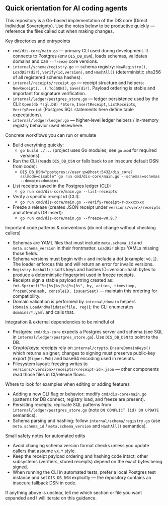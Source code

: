 ## Quick orientation for AI coding agents

This repository is a Go-based implementation of the DIS core (Direct Individual Sovereignty). Use the notes below to be productive quickly — reference the files called out when making changes.

Key directories and entrypoints
- `cmd/dis-core/main.go` — primary CLI used during development. It connects to Postgres (env `DIS_DB_DSN`), loads schemas, validates domains and can `--freeze` core versions.
- `internal/schema/registry.go` — schema registry: `NewRegistry()`, `LoadDir(dir)`, `Verify(id,version)`, and `HashAll()` (deterministic sha256 of all registered schema hashes).
- `internal/receipts/receipt.go` — receipt structure and helpers: `NewReceipt(...)`, `ToJSON()`, `Save(dir)`. Payload ordering is stable and important for signature verification.
- `internal/ledger/postgres_store.go` — ledger persistence used by the CLI: `Open(db *sql.DB) *Store`, `InsertReceipt`, `ListReceipts`, `VerifyReceipt` (Postgres SQL statements here define table expectations).
- `internal/ledger/ledger.go` — higher-level ledger helpers / in-memory registry behavior used elsewhere.

Concrete workflows you can run or emulate
- Build everything quickly:
  - `go build ./...` (project uses Go modules; see `go.mod` for required versions).
- Run the CLI (reads `DIS_DB_DSN` or falls back to an insecure default DSN from code):
  - `DIS_DB_DSN="postgres://user:pw@host:5432/dis_core?sslmode=disable" go run cmd/dis-core/main.go --schemas=schemas --domains=domains`
- List receipts saved in the Postgres ledger (CLI):
  - `go run cmd/dis-core/main.go --list-receipts`
- Verify a specific receipt id (CLI):
  - `go run cmd/dis-core/main.go --verify-receipt=r-xxxxxxxx`
- Freeze a release (creates JSON receipt under `versions/<ver>/receipts` and attempts DB insert):
  - `go run cmd/dis-core/main.go --freeze=v0.9.7`

Important code patterns & conventions (do not change without checking callers)
- Schemas are YAML files that must include `meta.schema_id` and `meta.schema_version` in their frontmatter. `LoadDir` skips YAMLs missing those fields.
- Schema versions must begin with `v` and include a dot (example: `v0.1`). The loader enforces this and will return an error for invalid versions.
- `Registry.HashAll()` sorts keys and hashes ID+version+hash bytes to produce a deterministic fingerprint used in freeze receipts.
- Receipts sign a stable payload string created as: `fmt.Sprintf("%s|%s|%s|%s|%s|%s", by, action, timestamp, frozenCoreHash, consoleID, issuerSeat)` — maintain this ordering for compatibility.
- Domain validation is performed by `internal/domain` helpers (`domain.LoadAndValidate(file, reg)`); the CLI enumerates `domains/*.yaml` and calls that.

Integration & external dependencies to be mindful of
- Postgres: `cmd/dis-core` expects a Postgres server and schema (see SQL in `internal/ledger/postgres_store.go`). Use `DIS_DB_DSN` to point to the DB.
- Crypto/keys: receipts rely on `internal/crypto.EnsureDomainKeys()` which returns a signer; changes to signing must preserve public-key export (`Signer.Pub`) and base64 encoding used in receipts.
- Filesystem layout: freezing writes to `versions/<version>/receipts/<receipt-id>.json` — other components read those files in CI/release flows.

Where to look for examples when editing or adding features
- Adding a new CLI flag or behavior: modify `cmd/dis-core/main.go` (patterns for DB connect, registry load, and freeze are present).
- Persisting receipts: replicate SQL patterns from `internal/ledger/postgres_store.go` (note `ON CONFLICT (id) DO UPDATE` semantics).
- Schema parsing and hashing: follow `internal/schema/registry.go` (use `meta.schema_id` / `meta.schema_version` and `HashAll()` semantics).

Small safety notes for automated edits
- Avoid changing schema version format checks unless you update callers that assume `vX.Y` style.
- Keep the receipt payload ordering and hashing code intact; other subsystems (verifiers, stored receipts) depend on the exact bytes being signed.
- When running the CLI in automated tests, prefer a local Postgres test instance and set `DIS_DB_DSN` explicitly — the repository contains an insecure fallback DSN in code.

If anything above is unclear, tell me which section or file you want expanded and I will iterate on this guidance.
